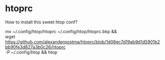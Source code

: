 # htoprc
How to install this sweet htop conf?

mv ~/.config/htop/htoprc ~/.config/htop/htoprc.bkp && \
wget https://github.com/alexanderpostma/htoprc/blob/1d06ec7d19ab9d1d5901b2bb90fe3d827a3b0c26/htoprc \
-P ~/.config/htop && htop
